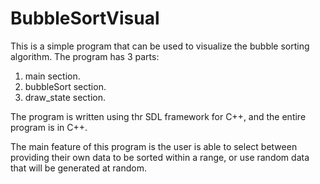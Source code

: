 # BubbleSortVisual
This is a simple program that can be used to visualize the bubble sorting algorithm.
The program has 3 parts:
1. main section.
2. bubbleSort section.
3. draw_state section.

The program is written using thr SDL framework for C++, and the entire program is in C++.

The main feature of this program is the user is able to select between providing their own data to be sorted within a range, or use random data that will be generated at random.
